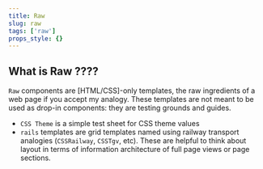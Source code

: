 ```yaml
---
title: Raw
slug: raw
tags: ['raw']
props_style: {}
---
```


## What is Raw ????

`Raw` components are [HTML/CSS]-only templates, the raw ingredients of a web page if you accept my analogy.
These templates are not meant to be used as drop-in components: they are testing grounds and guides.

- `CSS Theme` is a simple test sheet for CSS theme values
- `rails` templates are grid templates named using railway transport analogies (`CSSRailway`, `CSSTgv`, etc). These are helpful to think about layout in terms of information architecture of full page views or page sections.
